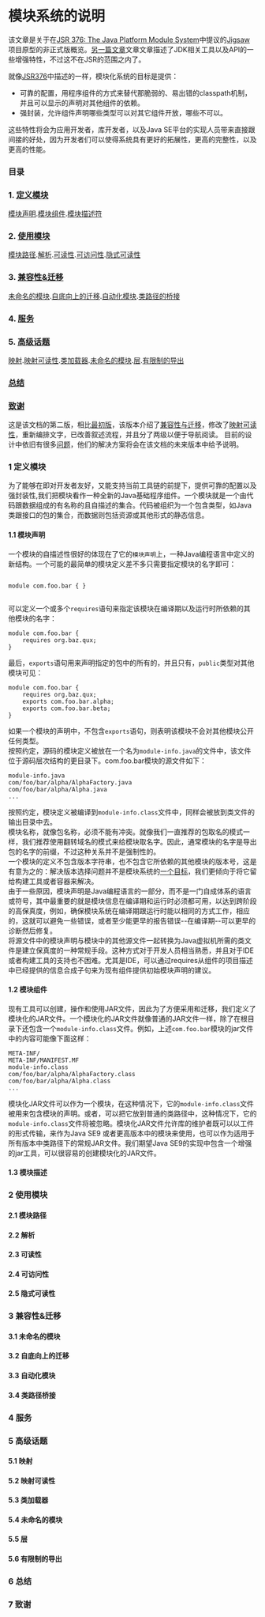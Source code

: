 # 模块系统的说明

该文章是关于在[JSR 376: The Java Platform Module System](http://openjdk.java.net/projects/jigsaw/spec/)中提议的[Jigsaw](http://openjdk.java.net/projects/jigsaw/)项目原型的非正式版概览。[另一篇文章](http://openjdk.java.net/jeps/261)文章文章描述了JDK相关工具以及API的一些增强特性，不过这不在JSR的范围之内了。

就像[JSR376](http://openjdk.java.net/projects/jigsaw/spec/)中描述的一样，模块化系统的目标是提供：  

* 可靠的配置，用程序组件的方式来替代那脆弱的、易出错的classpath机制，并且可以显示的声明对其他组件的依赖。
* 强封装，允许组件声明哪些类型可以对其它组件开放，哪些不可以。

这些特性将会为应用开发者，库开发者，以及Java SE平台的实现人员带来直接跟间接的好处，因为开发者们可以使得系统具有更好的拓展性，更高的完整性，以及更高的性能。

### 目录

### 1. [定义模块](#1)  
[模块声明](#1.1).[模块组件](#1.2).[模块描述符](#1.3)
### 2. [使用模块](#2)  
[模块路径](#2.1).[解析](#2.2).[可读性](#2.3).[可访问性](#2.4).[隐式可读性](#2.5)
### 3. [兼容性&迁移](#3)
[未命名的模块](#3.1).[自底向上的迁移](#3.2).[自动化模块](#3.3).[类路径的桥接](#3.4)
### 4. [服务](#4)
### 5. [高级话题](#5)
[映射](#5.1).[映射可读性](#5.2).[类加载器](#5.3).[未命名的模块](#5.4).[层](#5.5).[有限制的导出](#5.6)
### [总结](#6)
### [致谢](#7)

这是该文档的第二版，相比[最初版](http://openjdk.java.net/projects/jigsaw/spec/sotms/2015-09-08)，该版本介绍了[兼容性与迁移]()，修改了[映射可读性]()，重新编排文字，已改善叙述流程，并且分了两级以便于导航阅读。
目前的设计中依旧有很多[问题](http://openjdk.java.net/projects/jigsaw/spec/issues/)，他们的解决方案将会在该文档的未来版本中给予说明。

### <a name="1"></a>1 定义模块

为了能够在即对开发者友好，又能支持当前工具链的前提下，提供可靠的配置以及强封装性,我们把模块看作一种全新的Java基础程序组件。一个模块就是一个由代码跟数据组成的有名称的且自描述的集合。代码被组织为一个包含类型，如Java类跟接口的包的集合，而数据则包括资源或其他形式的静态信息。  

#### <a name="1.1"></a>1.1 模块声明  

一个模块的自描述性很好的体现在了它的`模块声明`上，一种Java编程语言中定义的新结构。一个可能的最简单的模块定义差不多只需要指定模块的名字即可：

```

module com.foo.bar { }  


```  
可以定义一个或多个`requires`语句来指定该模块在编译期以及运行时所依赖的其他模块的名字： 

```
module com.foo.bar {
    requires org.baz.qux;
}
```
最后，`exports`语句用来声明指定的包中的所有的，并且只有，`public`类型对其他模块可见：

```
module com.foo.bar {
    requires org.baz.qux;
    exports com.foo.bar.alpha;
    exports com.foo.bar.beta;
}
```
如果一个模块的声明中，不包含`exports`语句，则表明该模块不会对其他模块公开任何类型。  
按照约定，源码的模块定义被放在一个名为`module-info.java`的文件中，该文件位于源码层次结构的更目录下。com.foo.bar模块的源文件如下：

```
module-info.java
com/foo/bar/alpha/AlphaFactory.java
com/foo/bar/alpha/Alpha.java
...
```
按照约定，模块定义被编译到`module-info.class`文件中，同样会被放到类文件的输出目录中去。  
模块名称，就像包名称，必须不能有冲突。就像我们一直推荐的包取名的模式一样，我们推荐使用翻转域名的模式来给模块取名字。因此，通常模块的名字是导出包的名字的前缀，不过这种关系并不是强制性的。  
一个模块的定义不包含版本字符串，也不包含它所依赖的其他模块的版本号，这是有意为之的：解决版本选择问题并不是模块系统的[一个目标](http://openjdk.java.net/projects/jigsaw/spec/reqs/02#version-selection)，我们更倾向于将它留给构建工具或者容器来解决。  
由于一些原因，模块声明是Java编程语言的一部分，而不是一门自成体系的语言或符号，其中最重要的就是模块信息在编译期和运行时必须都可用，以达到跨阶段的高保真度，例如，确保模块系统在编译期跟运行时能以相同的方式工作，相应的，这就可以避免一些错误，或者至少能更早的报告错误--在编译期--可以更早的诊断然后修复。  
将源文件中的模块声明与模块中的其他源文件一起转换为Java虚拟机所需的类文件是建立保真度的一种常规手段。这种方式对于开发人员相当熟悉，并且对于IDE或者构建工具的支持也不困难。尤其是IDE，可以通过requires从组件的项目描述中已经提供的信息合成子句来为现有组件提供初始模块声明的建议。

#### <a name="1.2"></a>1.2 模块组件 

现有工具可以创建，操作和使用JAR文件，因此为了方便采用和迁移，我们定义了模块化的JAR文件。一个模块化的JAR文件就像普通的JAR文件一样，除了在根目录下还包含一个`module-info.class`文件。例如，上述`com.foo.bar`模块的jar文件中的内容可能像下面这样：
```
META-INF/
META-INF/MANIFEST.MF
module-info.class
com/foo/bar/alpha/AlphaFactory.class
com/foo/bar/alpha/Alpha.class
...
```
模块化JAR文件可以作为一个模块，在这种情况下，它的`module-info.class`文件被用来包含模块的声明。或者，可以把它放到普通的类路径中，这种情况下，它的`module-info.class`文件将被忽略。模块化JAR文件允许库的维护者既可以以工件的形式传输，来作为Java SE9 或者更高版本中的模块来使用，也可以作为适用于所有版本中类路径下的常规JAR文件。我们期望Java SE9的实现中包含一个增强的jar工具，可以很容易的创建模块化的JAR文件。  


#### <a name="1.3"></a>1.3 模块描述

### <a name="2"></a>2 使用模块
#### <a name="2.1"></a>2.1 模块路径
#### <a name="2.1"></a>2.2 解析
#### <a name="2.1"></a>2.3 可读性
#### <a name="2.1"></a>2.4 可访问性
#### <a name="2.1"></a>2.5 隐式可读性


### <a name="3"></a>3 兼容性&迁移
#### <a name="3.1"></a>3.1 未命名的模块
#### <a name="3.2"></a>3.2 自底向上的迁移
#### <a name="3.3"></a>3.3 自动化模块
#### <a name="3.4"></a>3.4 类路径桥接

### <a name="4"></a>4 服务

### <a name="5"></a>5 高级话题
#### <a name="5.1"></a>5.1 映射
#### <a name="5.2"></a>5.2 映射可读性
#### <a name="5.3"></a>5.3 类加载器 
#### <a name="5.4"></a>5.4 未命名的模块
#### <a name="5.5"></a>5.5 层
#### <a name="5.6"></a>5.6 有限制的导出

### <a name="6"></a>6 总结

### <a name="7"></a>7 致谢
